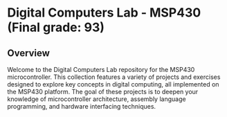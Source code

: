 # Digital Computers Lab - MSP430 (Final grade: 93)

## Overview

Welcome to the Digital Computers Lab repository for the MSP430 microcontroller. This collection features a variety of projects and exercises designed to explore key concepts in digital computing, all implemented on the MSP430 platform. The goal of these projects is to deepen your knowledge of microcontroller architecture, assembly language programming, and hardware interfacing techniques.
